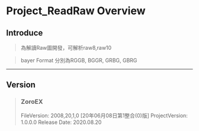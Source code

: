 # Project_ReadRaw Overview

## Introduce
> 為解讀Raw圖開發，可解析raw8,raw10

> bayer Format 分別為RGGB, BGGR, GRBG, GBRG

-------
## Version

> ### ZoroEX
> FileVersion: 2008,20,1,0 [20年06月08日第1整合(0)版]
  ProjectVersion: 1.0.0.0
  Release Date:   2020.08.20
